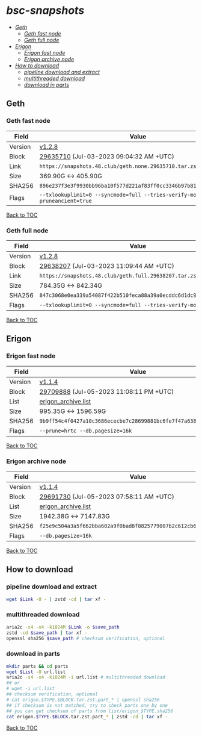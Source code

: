 # *bsc-snapshots*


- *[Geth](#geth)*
    - *[Geth fast node](#geth-fast-node)*
    - *[Geth full node](#geth-full-node)*
- *[Erigon](#erigon)*
    - *[Erigon fast node](#erigon-fast-node)*
    - *[Erigon archive node](#erigon-archive-node)*
- *[How to download](#how-to-download)*
    - *[pipeline download and extract](#pipeline-download-and-extract)*
    - *[multithreaded download](#multithreaded-download)*
    - *[download in parts](#download-in-parts)*

## Geth
### Geth fast node

| Field |Value |
| --- | --- |
| Version | [v1.2.8](https://github.com/bnb-chain/bsc/releases/tag/v1.2.8) |
| Block | [29635710](https://bscscan.com/block/29635710) (Jul-03-2023 09:04:32 AM +UTC) |
| Link | `https://snapshots.48.club/geth.none.29635710.tar.zst` |
| Size | 369.90G <-> 405.90G |
| SHA256 | `896e237f3e3f9930bb96ba10f577d221af83ff0cc3346b97b813eba270cb6607` |
| Flags | `--txlookuplimit=0 --syncmode=full --tries-verify-mode=none --pruneancient=true` |

[Back to TOC](#bsc-snapshots)

### Geth full node

| Field |Value |
| --- | --- |
| Version | [v1.2.8](https://github.com/bnb-chain/bsc/releases/tag/v1.2.8) |
| Block | [29638207](https://bscscan.com/block/29638207) (Jul-03-2023 11:09:44 AM +UTC) |
| Link | `https://snapshots.48.club/geth.full.29638207.tar.zst` |
| Size | 784.35G <-> 842.34G |
| SHA256 | `847c3068e0ea339a54087f422b510feca88a39a0ecddc6d1dc97db924491a318` |
| Flags | `--txlookuplimit=0 --syncmode=full --tries-verify-mode=local` |

[Back to TOC](#bsc-snapshots)

## Erigon
### Erigon fast node

| Field |Value |
| --- | --- |
| Version | [v1.1.4](https://github.com/node-real/bsc-erigon/releases/tag/v1.1.4) |
| Block | [29709888](https://bscscan.com/block/29709888) (Jul-05-2023 11:08:11 PM +UTC) |
| List | [erigon_archive.list](list/erigon_fast.list?raw=1) |
| Size | 995.35G <-> 1596.59G |
| SHA256 | `9b9ff54c4f0427a10c3686ececbe7c28699881bc6fe7f47a638bf8c62dd516d7`|
| Flags | `--prune=hrtc --db.pagesize=16k` |

[Back to TOC](#bsc-snapshots)

### Erigon archive node

| Field |Value |
| --- | --- |
| Version | [v1.1.4](https://github.com/node-real/bsc-erigon/releases/tag/v1.1.4) |
| Block | [29691730](https://bscscan.com/block/29691730) (Jul-05-2023 07:58:11 AM +UTC) |
| List | [erigon_archive.list](list/erigon_archive.list?raw=1) |
| Size | 1942.38G <-> 7147.83G |
| SHA256 | `f25e9c504a3a5f662bba602a9f0bad8f8825779007b2c612cb6f3e81129cc829` |
| Flags | `--db.pagesize=16k` |

[Back to TOC](#bsc-snapshots)


## How to download
### pipeline download and extract

```bash
wget $Link -O - | zstd -cd | tar xf -
```

### multithreaded download

```bash
aria2c -s4 -x4 -k1024M $Link -o $save_path
zstd -cd $save_path | tar xf -
openssl sha256 $save_path # checksum verification, optional
```

### download in parts

```bash
mkdir parts && cd parts
wget $List -O url.list
aria2c -s4 -x4 -k1024M -i url.list # multithreaded download
## or
# wget -i url.list
## checksum verification, optional
# cat erigon.$TYPE.$BLOCK.tar.zst.part_* | openssl sha256
## if checksum is not matched, try to check parts one by one
## you can get checksum of parts from list/erigon_$TYPE.sha256
cat erigon.$TYPE.$BLOCK.tar.zst.part_* | zstd -cd | tar xf -
```

[Back to TOC](#bsc-snapshots)
